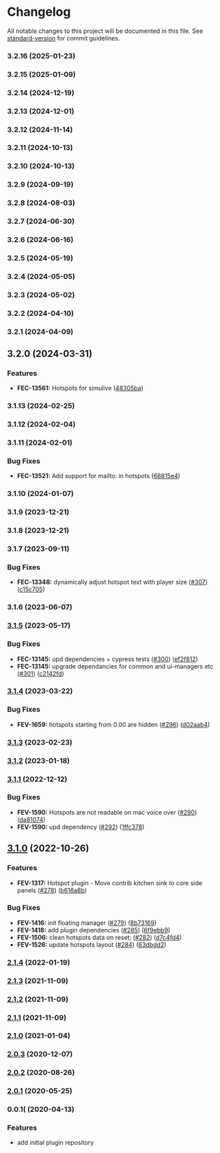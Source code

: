 # Changelog

All notable changes to this project will be documented in this file. See [standard-version](https://github.com/conventional-changelog/standard-version) for commit guidelines.

### 3.2.16 (2025-01-23)

### 3.2.15 (2025-01-09)

### 3.2.14 (2024-12-19)

### 3.2.13 (2024-12-01)

### 3.2.12 (2024-11-14)

### 3.2.11 (2024-10-13)

### 3.2.10 (2024-10-13)

### 3.2.9 (2024-09-19)

### 3.2.8 (2024-08-03)

### 3.2.7 (2024-06-30)

### 3.2.6 (2024-06-16)

### 3.2.5 (2024-05-19)

### 3.2.4 (2024-05-05)

### 3.2.3 (2024-05-02)

### 3.2.2 (2024-04-10)

### 3.2.1 (2024-04-09)

## 3.2.0 (2024-03-31)


### Features

* **FEC-13561:** Hotspots for simulive ([48305ba](https://github.com/kaltura/playkit-js-hotspots/commit/48305ba24bb608fb218de92ecbad2a28b1dbd679))

### 3.1.13 (2024-02-25)

### 3.1.12 (2024-02-04)

### 3.1.11 (2024-02-01)


### Bug Fixes

* **FEC-13521:** Add support for mailto: in hotspots ([68815e4](https://github.com/kaltura/playkit-js-hotspots/commit/68815e4405236de80ddaa8dc7e62acf2d47b5e42))

### 3.1.10 (2024-01-07)

### 3.1.9 (2023-12-21)

### 3.1.8 (2023-12-21)

### 3.1.7 (2023-09-11)


### Bug Fixes

* **FEC-13348:** dynamically adjust hotspot text with player size ([#307](https://github.com/kaltura/playkit-js-hotspots/issues/307)) ([c15c705](https://github.com/kaltura/playkit-js-hotspots/commit/c15c70548a71971dc4a166ce225788cab34d88e3))

### 3.1.6 (2023-06-07)

### [3.1.5](https://github.com/kaltura/playkit-js-hotspots/compare/v3.1.4...v3.1.5) (2023-05-17)


### Bug Fixes

* **FEC-13145:** upd dependencies + cypress tests ([#300](https://github.com/kaltura/playkit-js-hotspots/issues/300)) ([ef2f812](https://github.com/kaltura/playkit-js-hotspots/commit/ef2f81218dee2bb82dd86ef692209d3d1e1755ab))
* **FEC-13145:** upgrade dependancies for common and ui-managers etc ([#301](https://github.com/kaltura/playkit-js-hotspots/issues/301)) ([c2142fd](https://github.com/kaltura/playkit-js-hotspots/commit/c2142fdc794159d04f93026015f74e8c400e9599))

### [3.1.4](https://github.com/kaltura/playkit-js-hotspots/compare/v3.1.3...v3.1.4) (2023-03-22)


### Bug Fixes

* **FEV-1659:** hotspots starting from 0.00 are hidden ([#296](https://github.com/kaltura/playkit-js-hotspots/issues/296)) ([d02aab4](https://github.com/kaltura/playkit-js-hotspots/commit/d02aab4cc92295b711d1f93e38148ac03010a491))

### [3.1.3](https://github.com/kaltura/playkit-js-hotspots/compare/v3.1.2...v3.1.3) (2023-02-23)

### [3.1.2](https://github.com/kaltura/playkit-js-hotspots/compare/v3.1.1...v3.1.2) (2023-01-18)

### [3.1.1](https://github.com/kaltura/playkit-js-hotspots/compare/v3.1.0...v3.1.1) (2022-12-12)


### Bug Fixes

* **FEV-1590:** Hotspots are not readable on mac voice over ([#290](https://github.com/kaltura/playkit-js-hotspots/issues/290)) ([da81074](https://github.com/kaltura/playkit-js-hotspots/commit/da81074921fb9b9720d674cf09f298d956df347f))
* **FEV-1590:** upd dependency ([#292](https://github.com/kaltura/playkit-js-hotspots/issues/292)) ([1ffc378](https://github.com/kaltura/playkit-js-hotspots/commit/1ffc378666ca8f9dfd71bdbcbefc7d115e175984))

## [3.1.0](https://github.com/kaltura/playkit-js-hotspots/compare/v2.1.4...v3.1.0) (2022-10-26)


### Features

* **FEV-1317:** Hotspot plugin - Move contrib kitchen sink to core side panels ([#278](https://github.com/kaltura/playkit-js-hotspots/issues/278)) ([b616a8b](https://github.com/kaltura/playkit-js-hotspots/commit/b616a8ba96f94cc0b83c313e89bad65871e486c3))


### Bug Fixes

* **FEV-1416:** init floating manager ([#279](https://github.com/kaltura/playkit-js-hotspots/issues/279)) ([8b73169](https://github.com/kaltura/playkit-js-hotspots/commit/8b731690023450743c78c38ce923bd6db03f86b6))
* **FEV-1418:** add plugin dependencies ([#285](https://github.com/kaltura/playkit-js-hotspots/issues/285)) ([6f9ebb9](https://github.com/kaltura/playkit-js-hotspots/commit/6f9ebb9e11b90403e718b1ad44b4b83867a98e83))
* **FEV-1506:** clean hotspots data on reset; ([#282](https://github.com/kaltura/playkit-js-hotspots/issues/282)) ([d7c4fd4](https://github.com/kaltura/playkit-js-hotspots/commit/d7c4fd4096dc6ef19955d06add3ac35025ec82ab))
* **FEV-1526:** update hotspots layout ([#284](https://github.com/kaltura/playkit-js-hotspots/issues/284)) ([63dbdd2](https://github.com/kaltura/playkit-js-hotspots/commit/63dbdd24d35c174e9ffde541fac53ccaa568cab1))

### [2.1.4](https://github.com/kaltura/playkit-js-hotspots/compare/v2.1.3...v2.1.4) (2022-01-19)

### [2.1.3](https://github.com/kaltura/playkit-js-hotspots/compare/v2.1.2...v2.1.3) (2021-11-09)

### [2.1.2](https://github.com/kaltura/playkit-js-hotspots/compare/v2.1.1...v2.1.2) (2021-11-09)

### [2.1.1](https://github.com/kaltura/playkit-js-hotspots/compare/v2.1.0...v2.1.1) (2021-11-09)

### [2.1.0](https://github.com/kaltura/playkit-js-hotspots/compare/v2.0.3...v2.1.0) (2021-01-04)

### [2.0.3](https://github.com/kaltura/playkit-js-hotspots/compare/v2.0.2...v2.0.3) (2020-12-07)

### [2.0.2](https://github.com/kaltura/playkit-js-hotspots/compare/v2.0.1...v2.0.2) (2020-08-26)

### [2.0.1](https://github.com/kaltura/playkit-js-hotspots/compare/v2.0.0...v2.0.1) (2020-05-25)

### 0.0.1( (2020-04-13)


### Features

* add initial plugin repository
